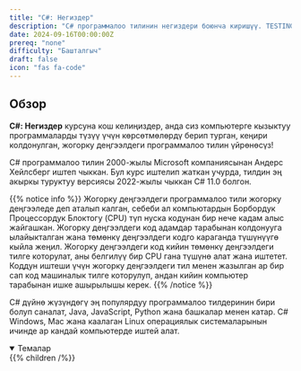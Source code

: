 ```yaml
---
title: "C#: Негиздер"
description: "C# программалоо тилинин негиздери боюнча киришүү. TESTING123"
date: 2024-09-16T00:00:00Z
prereq: "none"
difficulty: "Башталгыч"
draft: false
icon: "fas fa-code"
---
```


## Обзор

**C#: Негиздер** курсуна кош келиңиздер, анда сиз компьютерге кызыктуу программаларды түзүү үчүн көрсөтмөлөрдү берип турган, кеңири колдонулган, жогорку деңгээлдеги программалоо тилин үйрөнөсүз!

C# программалоо тилин 2000-жылы Microsoft компаниясынан Андерс Хейлсберг иштеп чыккан. Бул курс иштелип жаткан учурда, тилдин эң акыркы туруктуу версиясы 2022-жылы чыккан C# 11.0 болгон.

{{% notice info %}}
Жогорку деңгээлдеги программалоо тили жогорку деңгээледе деп аталып калган, себеби ал компьютардын Борбордук Процессордук Блоктогу (CPU) түп нуска кодунан бир нече кадам алыс жайгашкан. Жогорку деңгээлдеги код адамдар тарабынан колдонууга ылайыкталган жана төмөнкү деңгээлдеги кодго караганда түшүнүүгө кыйла жеңил. Жогорку деңгээлдеги код кийин төмөнкү деңгээлдеги тилге которулат, аны белгилүү бир CPU гана түшүнө алат жана иштетет. Коддун иштеши үчүн жогорку деңгээлдеги тил менен жазылган ар бир сап код машиналык тилге которулуп, андан кийин компьютер тарабынан ишке ашырылышы керек.
{{% /notice %}}

C# дүйнө жүзүндөгү эң популярдуу программалоо тилдеринин бири болуп саналат, Java, JavaScript, Python жана башкалар менен катар. C# Windows, Mac жана каалаган Linux операциялык системаларынын ичинде ар кандай компьютерде иштей алат.

<details open>
<summary>Темалар</summary>
{{% children /%}}
</details>